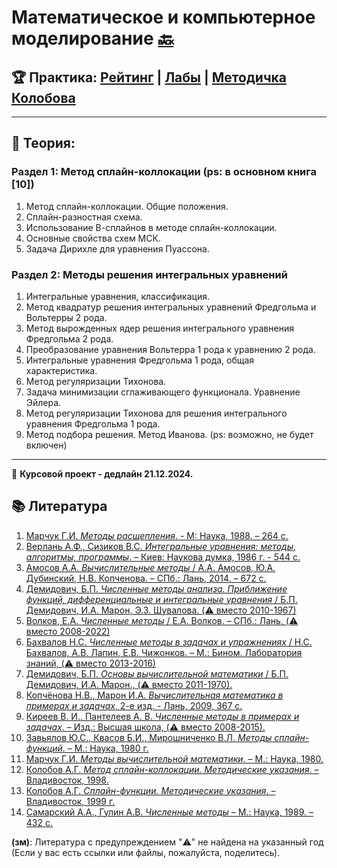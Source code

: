 # Математическое и компьютерное моделирование [🔙](https://github.com/motattack/mcs_24_2)

## 🏆 Практика: [Рейтинг](https://docs.google.com/spreadsheets/d/1pDOthpampAzwYNo5bxVVs_Y7zhfdHVXhyE1CDe9-RHo/edit?usp=sharing) | [Лабы](https://drive.google.com/drive/folders/1s3DMYA1776GiquzVYUHOLEvQWoQ5TA8q?usp=sharing) | [Методичка Колобова](https://raw.githubusercontent.com/motattack/mcs_24_2/main/mcm/books/lab_dop_glav.pdf)

---

## 📖 Теория:

### Раздел 1: Метод сплайн-коллокации (ps: в основном книга [10])
1. Метод сплайн-коллокации. Общие положения.
2. Сплайн-разностная схема. 
3. Использование В-сплайнов в методе сплайн-коллокации.
4. Основные свойства схем МСК.
5. Задача Дирихле для уравнения Пуассона.

### Раздел 2: Методы решения интегральных уравнений
1. Интегральные уравнения, классификация.
2. Метод квадратур решения интегральных уравнений Фредгольма и Вольтерры 2 рода.
3. Метод вырожденных ядер решения интегрального уравнения Фредгольма 2 рода.
4. Преобразование уравнения Вольтерра 1 рода к уравнению 2 рода.
5. Интегральные уравнения Фредгольма 1 рода, общая характеристика.
6. Метод регуляризации Тихонова.
7. Задача минимизации сглаживающего функционала. Уравнение Эйлера.
8. Метод регуляризации Тихонова для решения интегрального уравнения Фредгольма 1 рода.
9. Метод подбора решения. Метод Иванова. (ps: возможно, не будет включен)

---

📆 **Курсовой проект - дедлайн 21.12.2024.**

## 📚 Литература
1. [Марчук Г.И. *Методы расщепления*. - М: Наука, 1988. – 264 с.](https://raw.githubusercontent.com/motattack/mcs_24_2/main/mcm/books/rashep.pdf)
2. [Верлань А.Ф., Сизиков В.С. *Интегральные уравнения: методы, алгоритмы, программы*. – Киев: Наукова думка, 1986 г. - 544 с.](https://raw.githubusercontent.com/motattack/mcs_24_2/main/mcm/books/A_F_Verlan_V_S_Sizikov_-_Integralnye_uravnenia.pdf)
3. [Амосов А.А. *Вычислительные методы* / А.А. Амосов, Ю.А. Дубинский, Н.В. Копченова. – СПб.: Лань, 2014. – 672 с.](https://raw.githubusercontent.com/motattack/mcs_24_2/main/mcm/books/Vychislitelnye-metody.pdf)
4. [Демидович, Б.П. *Численные методы анализа. Приближение функций, дифференциальные и интегральные уравнения* / Б.П. Демидович, И.А. Марон, Э.З. Шувалова. (⚠️ вместо 2010-1967)](https://raw.githubusercontent.com/motattack/mcs_24_2/main/mcm/books/I_A_Maron_E_Z_Shuvalova_B_P_Demidovich_Chislennye_metody_analiza_Priblizhenie_funktsiy_differentsialnye_i_integralnye_uravnenia.pdf)
5. [Волков, Е.А. *Численные методы* / Е.А. Волков. – СПб.: Лань, (⚠️ вместо 2008-2022)](https://raw.githubusercontent.com/motattack/mcs_24_2/main/mcm/books/%D0%A7%D0%B8%D1%81%D0%BB%D0%B5%D0%BD%D0%BD%D1%8B%D0%B5%20%D0%BC%D0%B5%D1%82%D0%BE%D0%B4%D1%8B%20(2022).pdf)
6. [Бахвалов Н.С. *Численные методы в задачах и упражнениях* / Н.С. Бахвалов, А.В. Лапин, Е.В. Чижонков. – М.: Бином. Лаборатория знаний, (⚠️ вместо 2013-2016)](https://raw.githubusercontent.com/motattack/mcs_24_2/main/mcm/books/%D0%91%D0%B0%D1%85%D0%B2%D0%B0%D0%BB%D0%BE%D0%B2%20%D0%9D.%D0%A1.%2C%20%D0%9A%D0%BE%D1%80%D0%BD%D0%B5%D0%B2%20%D0%90.%D0%90.%2C%20%D0%A7%D0%B8%D0%B6%D0%BE%D0%BD%D0%BA%D0%BE%D0%B2%20%D0%95.%D0%92.%20-%20%D0%A7%D0%B8%D1%81%D0%BB%D0%B5%D0%BD%D0%BD%D1%8B%D0%B5%20%D0%BC%D0%B5%D1%82%D0%BE%D0%B4%D1%8B.%20%D0%A0%D0%B5%D1%88%D0%B5%D0%BD%D0%B8%D1%8F%20%D0%B7%D0%B0%D0%B4%D0%B0%D1%87%20%D0%B8%20%D1%83%D0%BF%D1%80%D0%B0%D0%B6%D0%BD%D0%B5%D0%BD%D0%B8%D1%8F%2C%202-%D0%B5%20%D0%B8%D0%B7%D0%B4%D0%B0%D0%BD%D0%B8%D0%B5%20-%202016.pdf)
7. [Демидович, Б.П. *Основы вычислительной математики* / Б.П. Демидович, И.А. Марон., (⚠️ вместо 2011-1970).](https://raw.githubusercontent.com/motattack/mcs_24_2/main/mcm/books/Demidovich_Osnovy-vychislitelnoy-matematiki.744699.pdf)
8. [Копчёнова Н.В., Марон И.А. *Вычислительная математика в примерах и задачах*, 2-е изд. - Лань, 2009, 367 с.](https://raw.githubusercontent.com/motattack/mcs_24_2/main/mcm/books/%D0%9A%D0%BE%D0%BF%D1%87%D0%B5%D0%BD%D0%BE%D0%B2%D0%B0%20%D0%9D.%D0%92.%2C%20%D0%9C%D0%B0%D1%80%D0%BE%D0%BD%20%D0%98.%D0%90.%20-%20%D0%92%D1%8B%D1%87%D0%B8%D1%81%D0%BB%D0%B8%D1%82%D0%B5%D0%BB%D1%8C%D0%BD%D0%B0%D1%8F%20%D0%BC%D0%B0%D1%82%D0%B5%D0%BC%D0%B0%D1%82%D0%B8%D0%BA%D0%B0%20%D0%B2%20%D0%BF%D1%80%D0%B8%D0%BC%D0%B5%D1%80%D0%B0%D1%85%20%D0%B8%20%D0%B7%D0%B0%D0%B4%D0%B0%D1%87%D0%B0%D1%85%20-%202009.pdf)
9. [Киреев В. И., Пантелеев А. В. *Численные методы в примерах и задачах*. – Изд.: Высшая школа, (⚠️ вместо 2008-2015).](https://raw.githubusercontent.com/motattack/mcs_24_2/main/mcm/books/Kireev_Chislennye-metody-v-primerah-i-zadachah.638423.pdf)
10. [Завьялов Ю.С., Квасов Б.И., Мирошниченко В.Л. *Методы сплайн-функций*. – М.: Наука, 1980 г.](https://raw.githubusercontent.com/motattack/mcs_24_2/main/mcm/books/splain.pdf)
11. [Марчук Г.И. *Методы вычислительной математики*. – М.: Наука, 1980.](https://raw.githubusercontent.com/motattack/mcs_24_2/main/mcm/books/vychmat.pdf)
12. [Колобов А.Г. *Метод сплайн-коллокации. Методические указания*. – Владивосток, 1998.](https://raw.githubusercontent.com/motattack/mcs_24_2/main/mcm/books/%D0%9C%D0%B5%D1%82%D0%BE%D0%B4%20%D1%81%D0%BF%D0%BB%D0%B0%D0%B9%D0%BD-%D0%BA%D0%BE%D0%BB%D0%BB%D0%BE%D0%BA%D0%B0%D1%86%D0%B8%D0%B8.pdf)
13. [Колобов А.Г. *Сплайн-функции. Методические указания*. – Владивосток, 1999 г.](https://raw.githubusercontent.com/motattack/mcs_24_2/main/mcm/books/Metodich2.pdf)
14. [Самарский А.А., Гулин А.В. *Численные методы* – М.: Наука, 1989. – 432 с.](https://raw.githubusercontent.com/motattack/mcs_24_2/main/mcm/books/book1989.pdf)

**(зм)**: Литература с предупреждением "⚠️" не найдена на указанный год (Если у вас есть ссылки или файлы, пожалуйста, поделитесь).
